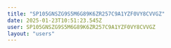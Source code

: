```yaml
---
title: "SP105GNSZG9S5M6G89K6ZR257C9A1YZF0VY8CVVGZ"
date: 2025-01-23T10:51:23.545Z
user: SP105GNSZG9S5M6G89K6ZR257C9A1YZF0VY8CVVGZ
layout: "users"
---
```

    